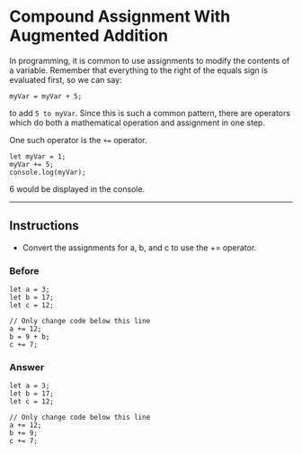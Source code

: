 # Compound Assignment With Augmented Addition
In programming, it is common to use assignments to modify the contents of a variable. Remember that everything to the right of the equals sign is evaluated first, so we can say:

```
myVar = myVar + 5;
```

to add `5 to myVar`. Since this is such a common pattern, there are operators which do both a mathematical operation and assignment in one step.

One such operator is the `+=` operator.

```
let myVar = 1;
myVar += 5;
console.log(myVar);
```

6 would be displayed in the console.

--- 

## Instructions
- Convert the assignments for a, b, and c to use the += operator.

### Before

```
let a = 3;
let b = 17;
let c = 12;

// Only change code below this line
a += 12;
b = 9 + b;
c += 7;
```

### Answer

```
let a = 3;
let b = 17;
let c = 12;

// Only change code below this line
a += 12;
b += 9;
c += 7;
```